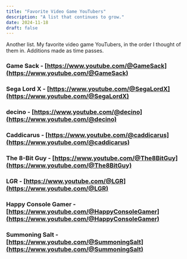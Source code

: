 ```yaml
---
title: "Favorite Video Game YouTubers"
description: "A list that continues to grow."
date: 2024-11-18
draft: false
---
```


Another list. My favorite video game YouTubers, in the order I thought of them in. Additions made as time passes.

### Game Sack - [https://www.youtube.com/@GameSack](https://www.youtube.com/@GameSack)

### Sega Lord X - [https://www.youtube.com/@SegaLordX](https://www.youtube.com/@SegaLordX)

### decino - [https://www.youtube.com/@decino](https://www.youtube.com/@decino)

### Caddicarus - [https://www.youtube.com/@caddicarus](https://www.youtube.com/@caddicarus)

### The 8-Bit Guy - [https://www.youtube.com/@The8BitGuy](https://www.youtube.com/@The8BitGuy)

### LGR - [https://www.youtube.com/@LGR](https://www.youtube.com/@LGR)

### Happy Console Gamer - [https://www.youtube.com/@HappyConsoleGamer](https://www.youtube.com/@HappyConsoleGamer)

### Summoning Salt - [https://www.youtube.com/@SummoningSalt](https://www.youtube.com/@SummoningSalt)
